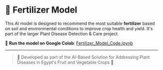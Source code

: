 # 🌱 Fertilizer Model

This AI model is designed to recommend the most suitable **fertilizer** based on soil and environmental conditions to improve crop health and yield. It's part of the larger Plant Disease Detection & Care project.

🔗 **Run the model on Google Colab**: [Fertilizer_Model_Code.ipynb](https://colab.research.google.com/drive/1_jhGRoSoZX6-YXLqJFOzeCPvgxbLnZYr)

---

> 📌 Developed as part of the AI-Based Solution for Addressing Plant Diseases in Egypt's Fruit and Vegetable Crops 🌾
